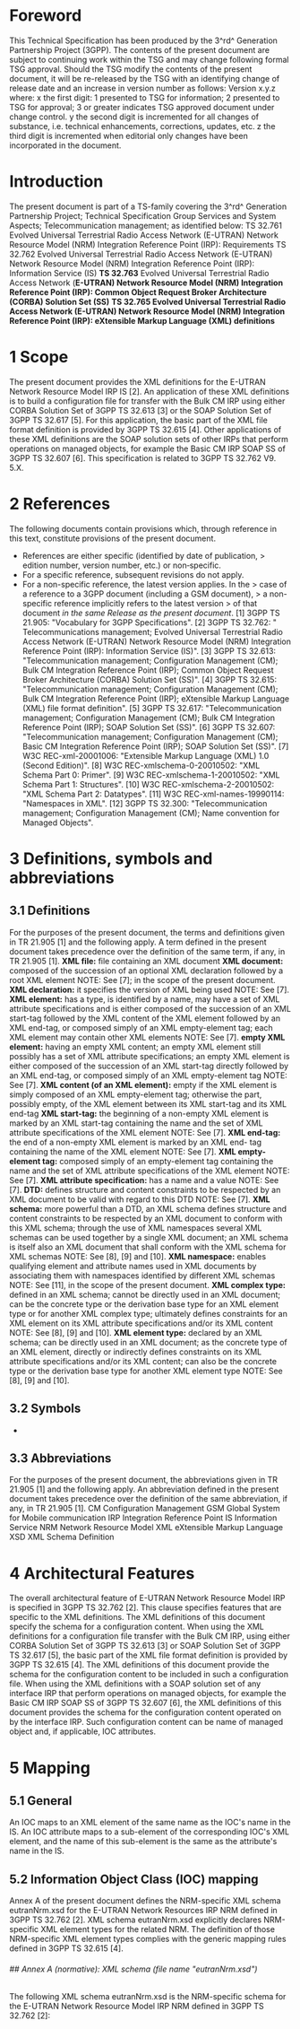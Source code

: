# Foreword
This Technical Specification has been produced by the 3^rd^ Generation
Partnership Project (3GPP).
The contents of the present document are subject to continuing work within the
TSG and may change following formal TSG approval. Should the TSG modify the
contents of the present document, it will be re-released by the TSG with an
identifying change of release date and an increase in version number as
follows:
Version x.y.z
where:
x the first digit:
1 presented to TSG for information;
2 presented to TSG for approval;
3 or greater indicates TSG approved document under change control.
y the second digit is incremented for all changes of substance, i.e. technical
enhancements, corrections, updates, etc.
z the third digit is incremented when editorial only changes have been
incorporated in the document.
# Introduction
The present document is part of a TS-family covering the 3^rd^ Generation
Partnership Project; Technical Specification Group Services and System
Aspects; Telecommunication management; as identified below:
TS 32.761 Evolved Universal Terrestrial Radio Access Network (E-UTRAN) Network
Resource Model (NRM) Integration Reference Point (IRP): Requirements
TS 32.762 Evolved Universal Terrestrial Radio Access Network (E-UTRAN) Network
Resource Model (NRM) Integration Reference Point (IRP): Information Service
(IS)
**TS 32.763** Evolved Universal Terrestrial Radio Access Network (**E-UTRAN)
Network Resource Model (NRM) Integration Reference Point (IRP): Common Object
Request Broker Architecture (CORBA) Solution Set (SS)**
**TS 32.765 Evolved Universal Terrestrial Radio Access Network (E-UTRAN)
Network Resource Model (NRM) Integration Reference Point (IRP): eXtensible
Markup Language (XML) definitions**
# 1 Scope
The present document provides the XML definitions for the E-UTRAN Network
Resource Model IRP IS [2].
An application of these XML definitions is to build a configuration file for
transfer with the Bulk CM IRP using either CORBA Solution Set of 3GPP TS
32.613 [3] or the SOAP Solution Set of 3GPP TS 32.617 [5]. For this
application, the basic part of the XML file format definition is provided by
3GPP TS 32.615 [4].
Other applications of these XML definitions are the SOAP solution sets of
other IRPs that perform operations on managed objects, for example the Basic
CM IRP SOAP SS of 3GPP TS 32.607 [6].
This specification is related to 3GPP TS 32.762 V9. 5.X.
# 2 References
The following documents contain provisions which, through reference in this
text, constitute provisions of the present document.
  * References are either specific (identified by date of publication, > edition number, version number, etc.) or non‑specific.
  * For a specific reference, subsequent revisions do not apply.
  * For a non-specific reference, the latest version applies. In the > case of a reference to a 3GPP document (including a GSM document), > a non-specific reference implicitly refers to the latest version > of that document _in the same Release as the present document_.
[1] 3GPP TS 21.905: "Vocabulary for 3GPP Specifications".
[2] 3GPP TS 32.762: \" Telecommunications management; Evolved Universal
Terrestrial Radio Access Network (E-UTRAN) Network Resource Model (NRM)
Integration Reference Point (IRP): Information Service (IS)\".
[3] 3GPP TS 32.613: \"Telecommunication management; Configuration Management
(CM); Bulk CM Integration Reference Point (IRP); Common Object Request Broker
Architecture (CORBA) Solution Set (SS)\".
[4] 3GPP TS 32.615: \"Telecommunication management; Configuration Management
(CM); Bulk CM Integration Reference Point (IRP); eXtensible Markup Language
(XML) file format definition\".
[5] 3GPP TS 32.617: \"Telecommunication management; Configuration Management
(CM); Bulk CM Integration Reference Point (IRP); SOAP Solution Set (SS)\".
[6] 3GPP TS 32.607: \"Telecommunication management; Configuration Management
(CM); Basic CM Integration Reference Point (IRP); SOAP Solution Set (SS)\".
[7] W3C REC-xml-20001006: \"Extensible Markup Language (XML) 1.0 (Second
Edition)\".
[8] W3C REC-xmlschema-0-20010502: \"XML Schema Part 0: Primer\".
[9] W3C REC-xmlschema-1-20010502: \"XML Schema Part 1: Structures".
[10] W3C REC-xmlschema-2-20010502: \"XML Schema Part 2: Datatypes".
[11] W3C REC-xml-names-19990114: \"Namespaces in XML\".
[12] 3GPP TS 32.300: \"Telecommunication management; Configuration Management
(CM); Name convention for Managed Objects\".
# 3 Definitions, symbols and abbreviations
## 3.1 Definitions
For the purposes of the present document, the terms and definitions given in
TR 21.905 [1] and the following apply. A term defined in the present document
takes precedence over the definition of the same term, if any, in TR 21.905
[1].
**XML file:** file containing an XML document
**XML document:** composed of the succession of an optional XML declaration
followed by a root XML element
NOTE: See [7]; in the scope of the present document.
**XML declaration:** it specifies the version of XML being used
NOTE: See [7].
**XML element:** has a type, is identified by a name, may have a set of XML
attribute specifications and is either composed of the succession of an XML
start-tag followed by the XML content of the XML element followed by an XML
end-tag, or composed simply of an XML empty-element tag; each XML element may
contain other XML elements
NOTE: See [7].
**empty XML element:** having an empty XML content; an empty XML element still
possibly has a set of XML attribute specifications; an empty XML element is
either composed of the succession of an XML start-tag directly followed by an
XML end-tag, or composed simply of an XML empty-element tag
NOTE: See [7].
**XML content (of an XML element):** empty if the XML element is simply
composed of an XML empty-element tag; otherwise the part, possibly empty, of
the XML element between its XML start-tag and its XML end-tag
**XML start-tag:** the beginning of a non-empty XML element is marked by an
XML start-tag containing the name and the set of XML attribute specifications
of the XML element
NOTE: See [7].
**XML end-tag:** the end of a non-empty XML element is marked by an XML end-
tag containing the name of the XML element
NOTE: See [7].
**XML empty-element tag:** composed simply of an empty-element tag containing
the name and the set of XML attribute specifications of the XML element
NOTE: See [7].
**XML attribute specification:** has a name and a value
NOTE: See [7].
**DTD:** defines structure and content constraints to be respected by an XML
document to be valid with regard to this DTD
NOTE: See [7].
**XML schema:** more powerful than a DTD, an XML schema defines structure and
content constraints to be respected by an XML document to conform with this
XML schema; through the use of XML namespaces several XML schemas can be used
together by a single XML document; an XML schema is itself also an XML
document that shall conform with the XML schema for XML schemas
NOTE: See [8], [9] and [10].
**XML namespace:** enables qualifying element and attribute names used in XML
documents by associating them with namespaces identified by different XML
schemas
NOTE: See [11], in the scope of the present document.
**XML complex type:** defined in an XML schema; cannot be directly used in an
XML document; can be the concrete type or the derivation base type for an XML
element type or for another XML complex type; ultimately defines constraints
for an XML element on its XML attribute specifications and/or its XML content
NOTE: See [8], [9] and [10].
**XML element type:** declared by an XML schema; can be directly used in an
XML document; as the concrete type of an XML element, directly or indirectly
defines constraints on its XML attribute specifications and/or its XML
content; can also be the concrete type or the derivation base type for another
XML element type
NOTE: See [8], [9] and [10].
## 3.2 Symbols
-
## 3.3 Abbreviations
For the purposes of the present document, the abbreviations given in TR 21.905
[1] and the following apply. An abbreviation defined in the present document
takes precedence over the definition of the same abbreviation, if any, in TR
21.905 [1].
CM Configuration Management
GSM Global System for Mobile communication
IRP Integration Reference Point
IS Information Service
NRM Network Resource Model
XML eXtensible Markup Language
XSD XML Schema Definition
# 4 Architectural Features
The overall architectural feature of E-UTRAN Network Resource Model IRP is
specified in 3GPP TS 32.762 [2]. This clause specifies features that are
specific to the XML definitions.
The XML definitions of this document specify the schema for a configuration
content.
When using the XML definitions for a configuration file transfer with the Bulk
CM IRP, using either CORBA Solution Set of 3GPP TS 32.613 [3] or SOAP Solution
Set of 3GPP TS 32.617 [5], the basic part of the XML file format definition is
provided by 3GPP TS 32.615 [4]. The XML definitions of this document provide
the schema for the configuration content to be included in such a
configuration file.
When using the XML definitions with a SOAP solution set of any interface IRP
that perform operations on managed objects, for example the Basic CM IRP SOAP
SS of 3GPP TS 32.607 [6], the XML definitions of this document provides the
schema for the configuration content operated on by the interface IRP. Such
configuration content can be name of managed object and, if applicable, IOC
attributes.
# 5 Mapping
## 5.1 General
An IOC maps to an XML element of the same name as the IOC\'s name in the IS.
An IOC attribute maps to a sub-element of the corresponding IOC\'s XML
element, and the name of this sub-element is the same as the attribute\'s name
in the IS.
## 5.2 Information Object Class (IOC) mapping
Annex A of the present document defines the NRM-specific XML schema
eutranNrm.xsd for the E-UTRAN Network Resources IRP NRM defined in 3GPP TS
32.762 [2].
XML schema eutranNrm.xsd explicitly declares NRM-specific XML element types
for the related NRM.
The definition of those NRM-specific XML element types complies with the
generic mapping rules defined in 3GPP TS 32.615 [4].
###### ## Annex A (normative): XML schema (file name \"eutranNrm.xsd\")
The following XML schema eutranNrm.xsd is the NRM-specific schema for the
E-UTRAN Network Resource Model IRP NRM defined in 3GPP TS 32.762 [2]:
\
\
\
\
\
\
\
\
\
\
\
\
\
\
\
\
\
\
\
\
\
\
\
\
\
\
\
\
\
\
\
\
\
\
\
\
\
\
\
\
\
\
\
\
\
\
\
\
\
\
\
\
\
\
\
\
\
\
\
\
\
\
\
\
\
\
\
\
\
\
\
\
\
\
\
\
\
\
\
\
\
\
\
\
\
\
\
\
\
\
\
\
\
\
\
\
\
\
\
\
\
\
\
\
\
\
\
\
\
\
\
\
\
\
\
\
\
\
\
\
\
\
\
\
\
\
\
\
\
\
\
\
\
\
\
\
\
\
\
\
\
\
\
\
\
\
\
\
\
\
\
\
\
\
\
\
\
\
\
\
\
\
\
\
\
\
\
\
\
\
\
\
\
\
\
\
\
\
\
\
\
\
\
\
\
\
\
\
\
\
\
\
\
\
\
\
\
\
\
\
\
\
\
\
\
\
\
\
\
\
\
\
\
\
\
\
\
\
\
\
\
\
\
\
\
\
\
\
\
\
\
\
\
\
\
\
\
\
\
\
\
\
\
\
\
\
\
\
\
\
\
\
\
\
\
\
\
\
\
\
\
\
\
\
\
\
\
\
\
\
\
\
\
\
\
\
\
\
\
\
\
\
\
\
\
\
\
\
\
\
\
\
\
\
\
\
\
\
\
\
\
\
\
\
\
\
\
\
\
\
\
\
\
\
\
\
\
\
\
\
\
\
\
\
\
\
\
\
\
\
\
\
\
\
\
\
\
\
\
\
\
\
\
\
\
\
\
\
\
\
\
\
\
\
\
\
\
\
\
\
\
\
\
\
\
\
\
\
\
\
\
\
\
\
###### ## Annex B (informative): Void
#